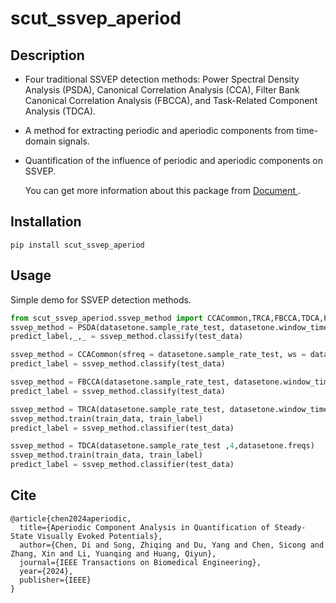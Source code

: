 # scut_ssvep_aperiod

## Description

- Four traditional SSVEP detection methods: Power Spectral Density Analysis (PSDA), Canonical Correlation Analysis (CCA), Filter Bank Canonical Correlation Analysis (FBCCA), and Task-Related Component Analysis (TDCA).

- A method for extracting periodic and aperiodic components from time-domain signals.

- Quantification of the influence of periodic and aperiodic components on SSVEP.

  You can get more information about this package from [Document ](https://scut-ssvep-aperiod.readthedocs.io/en/latest/).

## Installation

```
pip install scut_ssvep_aperiod
```

## Usage

Simple demo for SSVEP detection methods.

```python
from scut_ssvep_aperiod.ssvep_method import CCACommon,TRCA,FBCCA,TDCA,PSDA
ssvep_method = PSDA(datasetone.sample_rate_test, datasetone.window_time, datasetone.freqs, 3) 
predict_label,_,_ = ssvep_method.classify(test_data)

ssvep_method = CCACommon(sfreq = datasetone.sample_rate_test, ws = datasetone.window_time,fres_list = datasetone.freqs, n_harmonics = 3)
predict_label = ssvep_method.classify(test_data)

ssvep_method = FBCCA(datasetone.sample_rate_test, datasetone.window_time, datasetone.freqs, 3)
predict_label = ssvep_method.classify(test_data)

ssvep_method = TRCA(datasetone.sample_rate_test, datasetone.window_time, datasetone.freqs)
ssvep_method.train(train_data, train_label)
predict_label = ssvep_method.classifier(test_data)

ssvep_method = TDCA(datasetone.sample_rate_test ,4,datasetone.freqs)
ssvep_method.train(train_data, train_label)
predict_label = ssvep_method.classifier(test_data)
```

## Cite 

```
@article{chen2024aperiodic,
  title={Aperiodic Component Analysis in Quantification of Steady-State Visually Evoked Potentials},
  author={Chen, Di and Song, Zhiqing and Du, Yang and Chen, Sicong and Zhang, Xin and Li, Yuanqing and Huang, Qiyun},
  journal={IEEE Transactions on Biomedical Engineering},
  year={2024},
  publisher={IEEE}
}
```